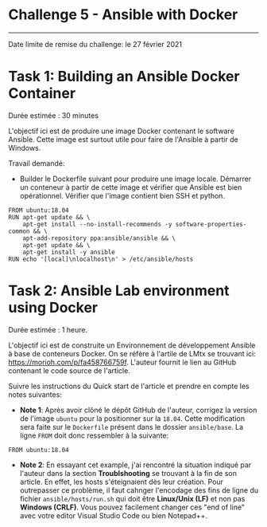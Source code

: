 # Challenge 5 - Ansible with Docker 
---

Date limite de remise du challenge: le 27 février 2021 

# Task 1: Building an Ansible Docker Container
Durée estimée : 30 minutes

L'objectif ici est de produire une image Docker contenant le software Ansible. Cette image est surtout utile pour faire de l'Ansible à partir de Windows.  

Travail demandé: 
 - Builder le Dockerfile suivant pour produire une image locale. Démarrer un conteneur à partir de cette image et vérifier que Ansible est bien opérationnel. Vérifier que l'image contient bien SSH et python.
```shell
FROM ubuntu:18.04
RUN apt-get update && \
    apt-get install --no-install-recommends -y software-properties-common && \
    apt-add-repository ppa:ansible/ansible && \
    apt-get update && \
    apt-get install -y ansible
RUN echo '[local]\nlocalhost\n' > /etc/ansible/hosts
```

# Task 2: Ansible Lab environment using Docker
Durée estimée : 1 heure.

L'objectif ici est de construite un Environnement de développement Ansible à base de conteneurs Docker. On se réfère à l'artile de LMtx se trouvant ici: https://morioh.com/p/fa458766759f. L'auteur fournit le lien au GitHub contenant le code source de l'article.

Suivre les instructions du Quick start de l'article et prendre en compte les notes suivantes:

- **Note 1**: Après avoir clôné le dépôt GitHub de l'auteur, corrigez la version de l'image `ubuntu` pour la positionner sur la `18.04`. Cette modification sera faite sur le `Dockerfile` présent dans le dossier `ansible/base`. La ligne `FROM` doit donc ressembler à la suivante:
```shell
FROM ubuntu:18.04
```
- **Note 2**: En essayant cet example, j'ai rencontré la situation indiqué par l'auteur dans la section **Troublshooting** se trouvant à la fin de son article. En effet, les hosts s'éteignaient dès leur création. Pour outrepasser ce problème, il faut cahnger l'encodage des fins de ligne du fichier  `ansible/hosts/run.sh` qui doit être **Linux/Unix (LF)** et non pas  **Windows (CRLF)**. Vous pouvez facilement changer ces "end of line"  avec votre editor Visual Studio Code ou bien Notepad++.
